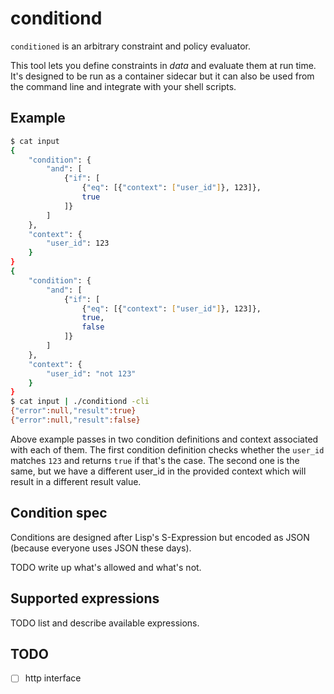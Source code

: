 # conditiond

`conditioned` is an arbitrary constraint and policy evaluator.

This tool lets you define constraints in *data* and evaluate them at run time.
It's designed to be run as a container sidecar but it can also be used from the
command line and integrate with your shell scripts.

## Example

```sh
$ cat input
{
    "condition": {
        "and": [
            {"if": [
                {"eq": [{"context": ["user_id"]}, 123]},
                true
            ]}
        ]
    },
    "context": {
        "user_id": 123
    }
}
{
    "condition": {
        "and": [
            {"if": [
                {"eq": [{"context": ["user_id"]}, 123]},
                true,
                false
            ]}
        ]
    },
    "context": {
        "user_id": "not 123"
    }
}
$ cat input | ./conditiond -cli
{"error":null,"result":true}
{"error":null,"result":false}
```

Above example passes in two condition definitions and context associated with
each of them. The first condition definition checks whether the `user_id`
matches `123` and returns `true` if that's the case. The second one is the
same, but we have a different user_id in the provided context which will result
in a different result value.

## Condition spec

Conditions are designed after Lisp's S-Expression but encoded as JSON (because
everyone uses JSON these days).

TODO write up what's allowed and what's not.

## Supported expressions

TODO list and describe available expressions.

## TODO

- [ ] http interface

